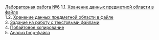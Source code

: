 <a href="https://vk.com/doc-78641724_368829398?hash=49a37f567d4707cfe9&dl=f5caf9ca74dd6749ab">Лабораторная работа №6</a>
1.1. <a href="https://github.com/Maxim22052002/Lab9/tree/master/Number1.1(9)">Хранение данных предметной области в файле</a>  
1.2. <a href="https://github.com/Maxim22052002/Lab9/tree/master/Number1.2(9)">Хранение данных предметной области в файле</a>  
3. <a href="https://github.com/Maxim22052002/Lab6/tree/master/Number3(6)">Задание на работу с текстовыми файлами</a>  
4. <a href="https://github.com/Maxim22052002/Lab6/tree/master/Number4(6)">Побайтовое копирование</a>  
5. <a href="https://github.com/Maxim22052002/Lab6/tree/master/Number5(6)">Анализ bmp-файла</a>               

